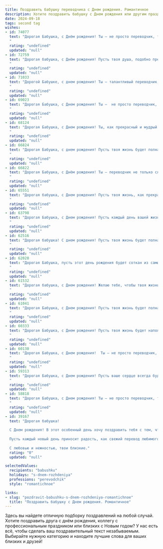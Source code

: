 ```yaml
---
title: Поздравить бабушку переводчика c Днем рождения. Романтичное
description: Хотите поздравить бабушку c Днем рождения или другим праздником? Наш ИИ создаст незабываемое поздравление, а вы обязательно выделитесь среди других.  
date: 2024-09-18
tags: second tag
wishes:
- id: 74077
  text: "Дорогая Бабушка, с Днём рождения! Ты – не просто переводчик, ты – волшебница, которая открывает нам двери в другие миры, в другие культуры. Твои слова – это мосты, по которым мы переходим от незнания к пониманию, от пустоты к знаниям. Спасибо за твою мудрость, за твою любовь, за твою нежность. Желаю тебе бесконечной радости, крепкого здоровья и еще многих лет, полных счастья и любви.
  "
  rating: "undefined"
  updated: "null"
- id: 72759
  text: "Дорогая бабушка, с Днём рождения! Пусть твоя душа, подобно прекрасному переводу, всегда будет наполнена любовью, красотой и гармонией. Спасибо за то, что ты переводишь для нас мир в чудесный язык добра и заботы. ❤️
  "
  rating: "undefined"
  updated: "null"
- id: 71033
  text: "Дорогой Бабушке, с днем рождения! Ты – талантливый переводчик, чьи слова всегда уместны и трогательны – как переводы твоей любимой поэзии. Желаю тебе бесконечного вдохновения, чтобы твой мир всегда был полон новых историй и переживаний, которые ты будешь переводить в язык любви и добра.
  "
  rating: "undefined"
  updated: "null"
- id: 69023
  text: "Дорогая Бабушка, с Днем рождения! Ты –  не просто переводчик, ты – волшебница, что переводит слова в чувства, а скучные словари –   в яркие истории. С каждым годом ты становишься только мудрее и прекраснее, как хорошее вино, которое с каждым годом становится только ценнее. Желаю тебе  вечных  лет  и  бесконечного  счастья!
  "
  rating: "undefined"
  updated: "null"
- id: 68124
  text: "Дорогая Бабушка, с Днем рождения! Ты, как прекрасный и мудрый переводчик, всю жизнь переводила для нас слова любви, заботы и добра. Спасибо за все, что ты для нас делаешь! Пусть твоя жизнь будет наполнена счастьем, любовью и душевным теплом.
  "
  rating: "undefined"
  updated: "null"
- id: 66824
  text: "Дорогая Бабушка, с днем рождения! Пусть твоя жизнь будет полна ярких красок, как переводы, которые ты делаешь, а душа поет от радости, как мелодия родной речи, которую ты так умело переводишь.  Ты - настоящая волшебница, делающая мир чуточку ближе и понятнее. Счастья тебе, крепкого здоровья и долгих лет жизни!
  "
  rating: "undefined"
  updated: "null"
- id: 66822
  text: "Дорогая Бабушка, с Днём рождения! Ты — переводчик не только слов, но и душ, мастерски сопоставляющий смыслы и чувства. Пусть твоя жизнь всегда будет полна ярких красок, как мозаика, составленная из разных языков любви. Я безмерно люблю тебя и желаю, чтобы каждый день приносил тебе радость, как луч солнца, проникающий сквозь окно перевода в мир светлых эмоций.
  "
  rating: "undefined"
  updated: "null"
- id: 65551
  text: "Дорогая бабушка, с Днем рождения! Пусть твоя жизнь, как прекрасный перевод, будет полна ярких эмоций, созвучий и неповторимых красок. Желаю тебе тепла, любви и вдохновения, которые непременно найдут отражение в твоём сердце!
  "
  rating: "undefined"
  updated: "null"
- id: 63798
  text: "Дорогая Бабушка, с Днем рождения! Пусть каждый день вашей жизни будет полон любви, света и радости, как многоцветные фразы, которые вы переводите с такой легкостью и изяществом! Вы – настоящий мастер слова, душа нашей семьи,  и мы вас бесконечно любим!
  "
  rating: "undefined"
  updated: "null"
- id: 62516
  text: "Дорогая бабушка! С днем рождения! Пусть твоя жизнь будет полна ярких красок, словно страница перевода,  переполненная удивительными историями и красотой разных языков. Хочу пожелать тебе крепкого здоровья, чтобы ты могла наслаждаться каждым мгновением, и чтобы рядом всегда были любящие тебя люди.
  "
  rating: "undefined"
  updated: "null"
- id: 62028
  text: "Дорогая Бабушка, пусть этот день рождения будет соткан из самых ярких моментов, как страницы книги, полные самых красивых переводов, что ты когда-либо делала. Желаю тебе океан любви, здоровья и радости, как слова, которые ты умеешь переводить с языка сердца на язык души. С Днём рождения!
  "
  rating: "undefined"
  updated: "null"
- id: 61532
  text: "Дорогая бабушка, с Днем рождения! Желаю тебе, чтобы твоя жизнь всегда была такой же прекрасной и трогательной, как слова, которые ты переводишь. Пусть  твоё сердце наполняется счастьем, как строчки любимого стихотворения. С любовью и нежностью, твоя…
  "
  rating: "undefined"
  updated: "null"
- id: 61041
  text: "Дорогая Бабушка, с Днем рождения! Пусть твоя жизнь будет полна ярких красок, как радуга, переведенная твоими умелыми руками с одного языка на другой. Ты – волшебница, которая открывает нам мир через слова, и сегодня мы хотим сказать тебе спасибо за твой талант и доброту. Пусть здоровье не подводит, а душа поет от счастья!
  "
  rating: "undefined"
  updated: "null"
- id: 60333
  text: "Дорогая Бабушка, с Днем рождения! Пусть твоя жизнь будет наполнена нежной любовью, как весенний сад ароматом цветов, и пусть каждый день дарит тебе новые открытия, как переводы с волшебных языков.
  "
  rating: "undefined"
  updated: "null"
- id: 60130
  text: "Дорогая Бабушка, с Днем рождения!  Ты – не просто переводчик, ты – волшебница, которая способна переносить слова и чувства из одного мира в другой. Твоя душа так же прекрасна и многогранна, как язык, которым ты владеешь. Желаю тебе бесконечного вдохновения, ярких красок жизни и вечной молодости, чтобы ты всегда могла делиться своей мудростью и любовью со всеми нами.
  "
  rating: "undefined"
  updated: "null"
- id: 59313
  text: "Дорогая Бабушка, с Днем рождения! Пусть ваше сердце всегда будет переполнено любовью, как ваш талант - словами. Вы - истинный волшебник, переводящий не только языки, но и души, наполняя их пониманием и теплом. Спасибо за вашу мудрость и нежность, за то, что вы всегда рядом.
  "
  rating: "undefined"
  updated: "null"
- id: 58818
  text: "Дорогая Бабушка, с Днем рождения! Ты – не просто переводчик, ты – волшебница, которая открывает нам мир через слова. Желаю тебе бесконечного вдохновения, красивых языков и еще больше ярких красок в жизни. Пусть твой переводческий дар будет всегда востребован, а сердце – переполнено любовью!
  "
  rating: "undefined"
  updated: "null"
- id: 39167
  text: "Дорогая бабушка!
  
  С Днем рождения! В этот особенный день хочу поздравить тебя с тем, что ты — наш светлый путеводитель в мире слов и смыслов. Как переводчик ты умеешь находить гармонию даже в самых сложных текстах, а в жизни ты всегда была для нас образцом доброты и любви.
  
  Пусть каждый новый день приносит радость, как свежий перевод любимого произведения, каждая улыбка окружающих отражает твою безграничную теплоту. Желаю здоровья, счастья и море вдохновения! Пусть твоя жизнь будет такой же красивой и многогранной, как языки, которые ты так мастерски соединяешь.
  
  С любовью и нежностью, твои близкие."
  rating: "0"
  updated: "null"

selectedValues:
  recipients: "babushku"
  holidays: "s-dnem-rozhdeniya"
  professions: "perevodchik"
  style: "romantichnoe"

links:
- slug: "pozdravit-babushku-s-dnem-rozhdeniya-romantichnoe"
  title: "Поздравить бабушку c Днем рождения. Романтичное"
---
```


Здесь вы найдете отличную подборку поздравлений на любой случай. 
Хотите поздравить друга с днём рождения, коллегу с профессиональным праздником или близких с Новым годом? У нас есть всё, чтобы сделать ваш поздравительный текст незабываемым. Выбирайте нужную категорию и находите лучшие слова для ваших близких и друзей!
